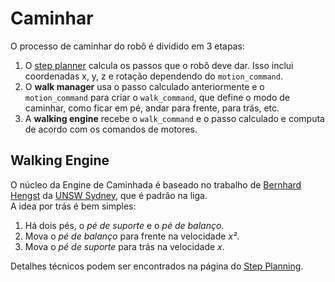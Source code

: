 # Caminhar

O processo de caminhar do robô é dividido em 3 etapas:  

1. O [step planner](./step-planning.md) calcula os passos que o robô deve dar. Isso inclui coordenadas x, y, z e rotação dependendo do `motion_command`.  
2. O **walk manager** usa o passo calculado anteriormente e o `motion_command` para criar o `walk_command`, que define o modo de caminhar, como ficar em pé, andar para frente, para trás, etc.  
3. A **walking engine** recebe o `walk_command` e o passo calculado e computa de acordo com os comandos de motores.  

## Walking Engine

O núcleo da Engine de Caminhada é baseado no trabalho de [Bernhard Hengst](https://www.researchgate.net/profile/Bernhard-Hengst) da [UNSW Sydney](https://www.unsw.edu.au/), que é padrão na liga.  
A idea por trás é bem simples:

1. Há dois pés, o *pé de suporte* e o *pé de balanço*.  
2. Mova o *pé de balanço* para frente na velocidade *x²*.  
3. Mova o *pé de suporte* para trás na velocidade *x*.

Detalhes técnicos podem ser encontrados na página do [Step Planning](./step-planning.md).
